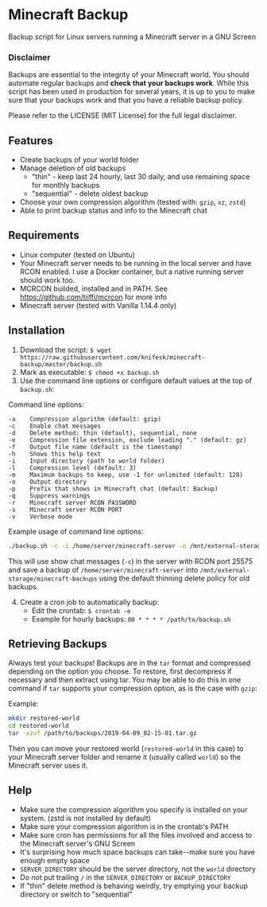# Minecraft Backup
Backup script for Linux servers running a Minecraft server in a GNU Screen

### Disclaimer
Backups are essential to the integrity of your Minecraft world. You should automate regular backups and **check that your backups work**. While this script has been used in production for several years, it is up to you to make sure that your backups work and that you have a reliable backup policy.

Please refer to the LICENSE (MIT License) for the full legal disclaimer.

## Features
- Create backups of your world folder
- Manage deletion of old backups
  - "thin" - keep last 24 hourly, last 30 daily, and use remaining space for monthly backups
  - "sequential" - delete oldest backup
- Choose your own compression algorithm (tested with: `gzip`, `xz`, `zstd`)
- Able to print backup status and info to the Minecraft chat

## Requirements
- Linux computer (tested on Ubuntu)
- Your Minecraft server needs to be running in the local server and have RCON enabled. I use a Docker container, but a native running server should work too.
- MCRCON builded, installed and in PATH. See https://github.com/tiiffi/mcrcon for more info
- Minecraft server (tested with Vanilla 1.14.4 only)

## Installation
1. Download the script: `$ wget https://raw.githubusercontent.com/knifesk/minecraft-backup/master/backup.sh`
2. Mark as executable: `$ chmod +x backup.sh`
3. Use the command line options or configure default values at the top of `backup.sh`:

Command line options:
```text
-a    Compression algorithm (default: gzip)
-c    Enable chat messages
-d    Delete method: thin (default), sequential, none
-e    Compression file extension, exclude leading "." (default: gz)
-f    Output file name (default is the timestamp)
-h    Shows this help text
-i    Input directory (path to world folder)
-l    Compression level (default: 3)
-m    Maximum backups to keep, use -1 for unlimited (default: 128)
-o    Output directory
-p    Prefix that shows in Minecraft chat (default: Backup)
-q    Suppress warnings
-r    Minecraft server RCON PASSWORD
-s    Minecraft server RCON PORT
-v    Verbose mode
```

Example usage of command line options:
```bash
./backup.sh -c -i /home/server/minecraft-server -o /mnt/external-storage/minecraft-backups -r MyRconPassword -s 25575
```
This will use show chat messages (`-c`) in the server with RCON port 25575 and save a backup of `/home/server/minecraft-server` into `/mnt/external-storage/minecraft-backups` using the default thinning delete policy for old backups.

4. Create a cron job to automatically backup:
    - Edit the crontab: `$ crontab -e`
    - Example for hourly backups: `00 * * * * /path/to/backup.sh`

## Retrieving Backups
Always test your backups! Backups are in the `tar` format and compressed depending on the option you choose. To restore, first decompress if necessary and then extract using tar. You may be able to do this in one command if `tar` supports your compression option, as is the case with `gzip`:

Example:
```bash
mkdir restored-world
cd restored-world
tar -xzvf /path/to/backups/2019-04-09_02-15-01.tar.gz
```

Then you can move your restored world (`restored-world` in this case) to your Minecraft server folder and rename it (usually called `world`) so the Minecraft server uses it.

## Help
- Make sure the compression algorithm you specify is installed on your system. (zstd is not installed by default)
- Make sure your compression algorithm is in the crontab's PATH
- Make sure cron has permissions for all the files involved and access to the Minecraft server's GNU Screen
- It's surprising how much space backups can take--make sure you have enough empty space
- `SERVER_DIRECTORY` should be the server directory, not the `world` directory
- Do not put trailing `/` in the `SERVER_DIRECTORY` or `BACKUP_DIRECTORY`
- If "thin" delete method is behaving weirdly, try emptying your backup directory or switch to "sequential"
